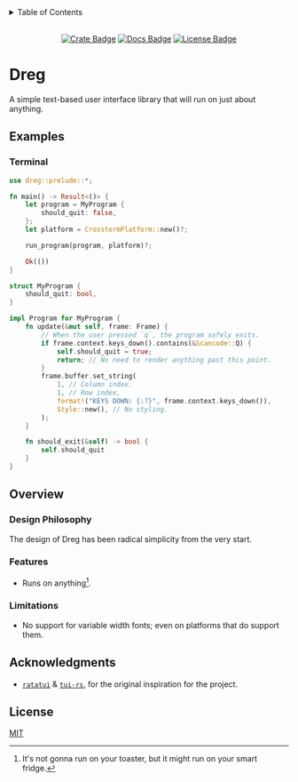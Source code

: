 <details>
<summary>Table of Contents</summary>

- [Dreg](#dreg)
  - [Quickstart](#quickstart)
  - [Overview](#overview)
    - [Design Philosophy](#design-philosophy)
    - [Limitations](#limitations)
  - [Acknowledgments](#acknowledgments)
  - [License](#license)

</details>

<!-- cargo-rdme start -->

<div align="center">

<br>[![Crate Badge]][Crate] [![Docs Badge]][Docs] [![License Badge]](./LICENSE)

</div>

# Dreg

A simple text-based user interface library that will run on just about anything.

## Examples

### Terminal

```rust
use dreg::prelude::*;

fn main() -> Result<()> {
    let program = MyProgram {
        should_quit: false,
    };
    let platform = CrosstermPlatform::new()?;

    run_program(program, platform)?;

    Ok(())
}

struct MyProgram {
    should_quit: bool,
}

impl Program for MyProgram {
    fn update(&mut self, frame: Frame) {
        // When the user pressed `q`, the program safely exits.
        if frame.context.keys_down().contains(&Scancode::Q) {
            self.should_quit = true;
            return; // No need to render anything past this point.
        }
        frame.buffer.set_string(
            1, // Column index.
            1, // Row index.
            format!("KEYS DOWN: {:?}", frame.context.keys_down()),
            Style::new(), // No styling.
        );
    }

    fn should_exit(&self) -> bool {
        self.should_quit
    }
}
```

## Overview

### Design Philosophy

The design of Dreg has been radical simplicity from the very start.

### Features

- Runs on anything[^1].

### Limitations

- No support for variable width fonts; even on platforms that do support them.

## Acknowledgments

- [`ratatui`] & [`tui-rs`], for the original inspiration for the project.

## License

[MIT](./LICENSE)

[`ratatui`]: https://docs.rs/ratatui/latest/ratatui/
[`tui-rs`]: https://docs.rs/tui/latest/tui/
[Crate]: https://crates.io/crates/dreg
[Crate Badge]: https://img.shields.io/crates/v/dreg?logo=rust&style=flat-square&logoColor=E05D44&color=E05D44
[Docs Badge]: https://img.shields.io/docsrs/dreg?logo=rust&style=flat-square&logoColor=E05D44
[Docs]: https://docs.rs/dreg
[License Badge]: https://img.shields.io/crates/l/dreg?style=flat-square&color=1370D3

[^1]: It's not gonna run on your toaster, but it might run on your smart fridge.
